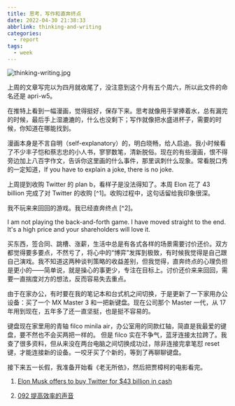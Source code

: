 ```yaml
---
title: 思考，写作和直奔终点
date: 2022-04-30 21:38:33
abbrlink: thinking-and-writing
categories:
  - report
tags:
  - week
---
```


![thinking-writing.jpg](https://p9-juejin.byteimg.com/tos-cn-i-k3u1fbpfcp/65857b20af8442378852fe093916c1fa~tplv-k3u1fbpfcp-watermark.image?)

上周的文章写完以为四月就收尾了，没注意到这个月有五个周六，所以此文件的命名还是 apri-w5。

在推特上看到一幅漫画，觉得挺好，保存下来。思考就像用手掌捧着水，总有漏完的时候，最后手上湿漉漉的，什么也没剩下；写作就像把水盛进杯子，需要的时候，你知道在哪能找到。

漫画本身是不言自明（self-explanatory）的，明白晓畅，给人启迪。我小时候看了不少丰子恺和蔡志忠的小人书，寥寥数笔，清新脱俗。现在的有些漫画，恨不得旁边加上八百字作文，告诉你这里画的什么事件，那里讽刺什么现象。常看脱口秀的一定知道，If you have to explain a joke, there is no joke.

上周提到收购 Twitter 的 plan b，看样子是没法得知了。本周 Elon 花了 43 billion 完成了对 Twitter 的收购 [^1]。收购过程中，这句话留给我印象很深。

我不玩来来回回的游戏。我已经直奔终点 [^2]。

I am not playing the back-and-forth game. I have moved straight to the end. It's a high price and your shareholders will love it.

买东西，签合同、跳槽、涨薪，生活中总是有各式各样的场景需要讨价还价。双方都觉得要多要点，不然亏了，将心中的“博弈”发挥到极致，有时候我觉得是自己跟自己演戏。我不知道这两种谈判策略的收益差别，但我觉得，直奔终点的心理负担是更小的——简单说，就是操心的事更少，专注在目标上。讨价还价来来回回，需要一直揣度对方的想法，反而容易失去重点。

由于在家办公，有时要在我的笔记本和台式机之间切换，于是更新了一下家用办公设备：买了一个 MX Master 3 和一把新键盘。现在公司那个 Master 一代，从 17 年用到现在，五年多了还一直坚挺，也是挺不容易的。

键盘现在家里用的青轴 filco minila air，办公室用的同款红轴，简直是我最爱的键盘，要不然也不会买两把一样的。 但是 filco 实在不争气，蓝牙连接太拉跨了。我查了很多资料，但从来没在两台电脑之间切换成功过，除非连接完拿笔怼 reset 键，才能连接新的设备。一咬牙买了个新的，等到了再聊聊键盘。

接下来五一长假，我准备开始看《老无所依》，然后把贾樟柯的电影看完。

1. [Elon Musk offers to buy Twitter for $43 billion in cash](https://www.axios.com/2022/04/14/elon-musk-offers-buy-twitter)

2. [092 提高效率的声音](http://coke.do/issues/092-1147933)
